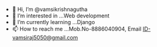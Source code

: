 - 👋 Hi, I’m @vamsikrishnagutha
- 👀 I’m interested in ...Web development
- 🌱 I’m currently learning ...Django
- 📫 How to reach me ...Mob.No-8886040904, Email ID-vamsiraj5050@gmail.com 
<!---
vamsikrishnagutha/vamsikrishnagutha is a ✨ special ✨ repository because its `README.md` (this file) appears on your GitHub profile.
You can click the Preview link to take a look at your changes.
--->
